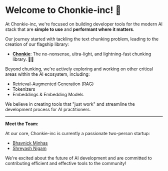 # Welcome to Chonkie-inc! 👋

At Chonkie-inc, we're focused on building developer tools for the modern AI stack that are **simple to use** and **performant where it matters**.

Our journey started with tackling the text chunking problem, leading to the creation of our flagship library:

*   **[Chonkie](https://github.com/chonkie-inc/chonkie)**: The no-nonsense, ultra-light, and lightning-fast chunking library. 🦛✨

Beyond chunking, we're actively exploring and working on other critical areas within the AI ecosystem, including:

*   Retrieval-Augmented Generation (RAG)
*   Tokenizers
*   Embeddings & Embedding Models

We believe in creating tools that "just work" and streamline the development process for AI practitioners.

---

**Meet the Team:**

At our core, Chonkie-inc is currently a passionate two-person startup:

*   [Bhavnick Minhas](https://github.com/chonknick)
*   [Shreyash Nigam](https://github.com/shreyash-chonkie)

We're excited about the future of AI development and are committed to contributing efficient and effective tools to the community!
